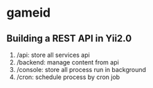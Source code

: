 # gameid

## Building a REST API in Yii2.0
1. /api: store all services api
2. /backend: manage content from api
3. /console: store all process run in background
4. /cron: schedule process by cron job